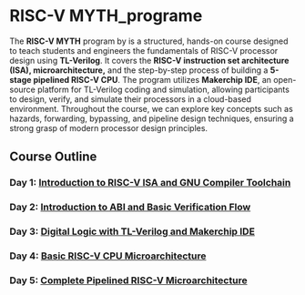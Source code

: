 # RISC-V MYTH_programe
The **RISC-V MYTH**  program by  is a structured, hands-on course designed to teach students and engineers the fundamentals of RISC-V processor design using **TL-Verilog**. It covers the **RISC-V instruction set architecture (ISA), microarchitecture,** and the step-by-step process of building a **5-stage pipelined RISC-V CPU**. The program utilizes **Makerchip IDE**, an open-source platform for TL-Verilog coding and simulation, allowing participants to design, verify, and simulate their processors in a cloud-based environment. Throughout the course, we can explore key concepts such as hazards, forwarding, bypassing, and pipeline design techniques, ensuring a strong grasp of modern processor design principles.
## Course Outline
### Day 1: [Introduction to RISC-V ISA and GNU Compiler Toolchain](day1.md)
### Day 2: [Introduction to ABI and Basic Verification Flow](day2.md)
### Day 3: [Digital Logic with TL-Verilog and Makerchip IDE](day3.md)
### Day 4: [Basic RISC-V CPU Microarchitecture](day4.md)
### Day 5: [Complete Pipelined RISC-V Microarchitecture](day5.md)

